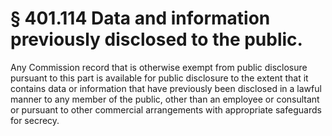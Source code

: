 # § 401.114   Data and information previously disclosed to the public.

Any Commission record that is otherwise exempt from public disclosure pursuant to this part is available for public disclosure to the extent that it contains data or information that have previously been disclosed in a lawful manner to any member of the public, other than an employee or consultant or pursuant to other commercial arrangements with appropriate safeguards for secrecy. 





